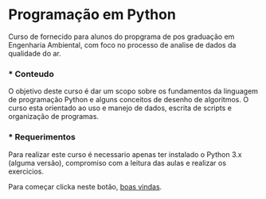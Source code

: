 # Programação em Python

Curso de fornecido para alunos do propgrama de pos graduação em Engenharia Ambiental, com foco no processo de analise de dados da qualidade do ar.

### * Conteudo
O objetivo deste curso é dar um scopo sobre os fundamentos da linguagem de programação Python e alguns conceitos de desenho de algoritmos. O curso esta orientado ao uso e manejo de dados, escrita de scripts e organização de programas. 

### * Requerimentos
Para realizar este curso é necessario apenas ter instalado o Python 3.x (alguma versão), compromiso com a leitura das aulas e realizar os exercicios.


Para começar clicka neste botão, [boas vindas](/Notas/README.md).
